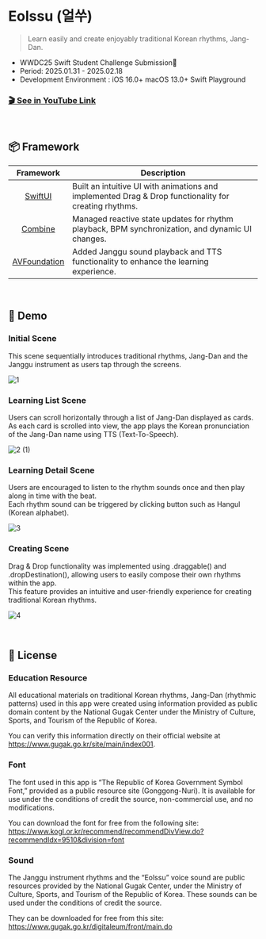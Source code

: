 # Eolssu (얼쑤)
> Learn easily and create enjoyably traditional Korean rhythms, Jang-Dan.

- WWDC25 Swift Student Challenge Submission🍎
- Period: 2025.01.31 - 2025.02.18
- Development Environment : iOS 16.0+ macOS 13.0+ Swift Playground

### [🎬 See in YouTube Link](https://youtu.be/CUOGi5JISF8)

<br>

## 📦 Framework
| Framework | Description |
|:--:|--|
| [SwiftUI](https://developer.apple.com/xcode/swiftui/) | Built an intuitive UI with animations and implemented Drag & Drop functionality for creating rhythms. |
| [Combine](https://developer.apple.com/documentation/combine) | Managed reactive state updates for rhythm playback, BPM synchronization, and dynamic UI changes. |
| [AVFoundation](https://developer.apple.com/documentation/avfoundation/) | Added Janggu sound playback and TTS functionality to enhance the learning experience. |

<br>

## 👀 Demo
### Initial Scene
This scene sequentially introduces traditional rhythms, Jang-Dan and the Janggu instrument as users tap through the screens.

![1](https://github.com/user-attachments/assets/7fdfcefe-c4cf-4530-90ed-fc7235a30cae)


### Learning List Scene
Users can scroll horizontally through a list of Jang-Dan displayed as cards.  
As each card is scrolled into view, the app plays the Korean pronunciation of the Jang-Dan name using TTS (Text-To-Speech).

![2 (1)](https://github.com/user-attachments/assets/77bfb887-c809-423b-a4eb-d65a26a3395d)


### Learning Detail Scene
Users are encouraged to listen to the rhythm sounds once and then play along in time with the beat.   
Each rhythm sound can be triggered by clicking button such as Hangul (Korean alphabet).

![3](https://github.com/user-attachments/assets/9e2b20f5-dc33-4acb-a91b-5bcb405aeacc)


### Creating Scene
Drag & Drop functionality was implemented using .draggable() and .dropDestination(), allowing users to easily compose their own rhythms within the app.   
This feature provides an intuitive and user-friendly experience for creating traditional Korean rhythms.

![4](https://github.com/user-attachments/assets/cfb07b30-d3ac-449d-b70b-e478fdc31b88)


<br>

## 🪪 License
### Education Resource
All educational materials on traditional Korean rhythms, Jang-Dan (rhythmic patterns) used in this app were created using information provided as public domain content by the National Gugak Center under the Ministry of Culture, Sports, and Tourism of the Republic of Korea.   

You can verify this information directly on their official website at https://www.gugak.go.kr/site/main/index001.


### Font
The font used in this app is “The Republic of Korea Government Symbol Font,” provided as a public resource site (Gonggong-Nuri).
It is available for use under the conditions of credit the source, non-commercial use, and no modifications.  

You can download the font for free from the following site: https://www.kogl.or.kr/recommend/recommendDivView.do?recommendIdx=9510&division=font


### Sound
The Janggu instrument rhythms and the “Eolssu” voice sound are public resources provided by the National Gugak Center, under the Ministry of Culture, Sports, and Tourism of the Republic of Korea.
These sounds can be used under the conditions of credit the source.  

They can be downloaded for free from this site: https://www.gugak.go.kr/digitaleum/front/main.do
